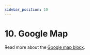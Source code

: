```yaml
---
sidebar_position: 10
---
```


# 10. Google Map

Read more about the [Google map block](https://www.google.com/url?q=https://docs.google.com/document/d/1QQa5uvE3TG0TaK-wDjLlK9JXE5Kqy0NSQbwQ6o4UFAg/edit%23heading%3Dh.3uk6uaoiupkj&sa=D&source=editors&ust=1664361389182757&usg=AOvVaw3J8YfkHvYMAs3ZrhPUhO2C).